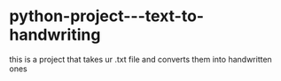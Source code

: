 # python-project---text-to-handwriting
this is a project that takes ur .txt file and converts them into handwritten ones
